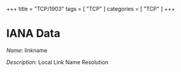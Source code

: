 +++
title = "TCP/1903"
tags = [ "TCP" ]
categories = [ "TCP" ]
+++

# IANA Data

_Name:_ linkname

_Description:_ Local Link Name Resolution

